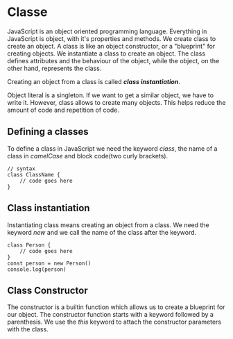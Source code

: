 # Classe

JavaScript is an object oriented programming language. Everything in JavaScript is object, with it's properties and methods. We create class to create an object. A class is like an object constructor, or a "blueprint" for creating objects. We instantiate a class to create an object. The class defines attributes and the behaviour of the object, while the object, on the other hand, represents the class.

Creating an object from a class is called ***class instantiation***.

Object literal is a singleton. If we want to get a similar object, we have to write it. However, class allows to create many objects. This helps reduce the amount of code and repetition of code.

## Defining a classes
To define a class in JavaScript we need the keyword *class*, the name of a class in *camelCase* and block code(two curly brackets).

```
// syntax
class ClassName {
    // code goes here
}
```

## Class instantiation
Instantiating class means creating an object from a class. We need the keyword *new* and we call the name of the class after the keyword.

```
class Person {
    // code goes here
}
const person = new Person()
console.log(person)
```

## Class Constructor
The constructor is a builtin function which allows us to create a blueprint for our object. The constructor function starts with a keyword followed by a parenthesis. We use the *this* keyword to attach the constructor parameters with the class.